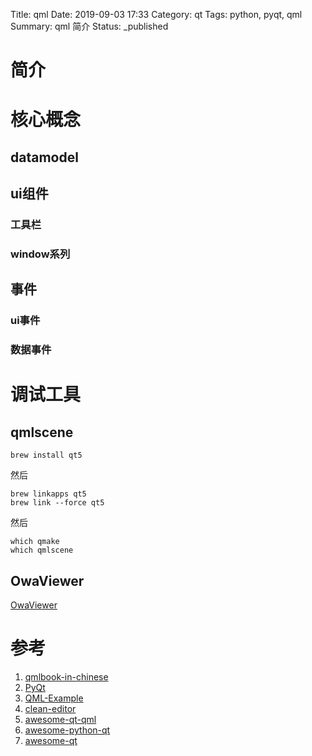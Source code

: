 Title: qml
Date: 2019-09-03 17:33
Category: qt
Tags: python, pyqt, qml
Summary: qml 简介
Status: _published

# 简介

# 核心概念

## datamodel

## ui组件

### 工具栏

### window系列



## 事件

### ui事件

### 数据事件


# 调试工具

## qmlscene

```
brew install qt5
```

然后

```
brew linkapps qt5
brew link --force qt5
```

然后
```
which qmake
which qmlscene
```
    
## OwaViewer

[OwaViewer](https://github.com/HanGee/OwaViewer)


# 参考

1. [qmlbook-in-chinese](https://cwc1987.gitbooks.io/qmlbook-in-chinese/content/)
2. [PyQt](https://github.com/PyQt5/PyQt/tree/master/QPushButton)
3. [QML-Example](https://github.com/cfsghost/QML-Example)
4. [clean-editor](https://github.com/Fagrell/clean-editor)
5. [awesome-qt-qml](https://github.com/mikalv/awesome-qt-qml)
6. [awesome-python-qt](https://github.com/JulienGrv/awesome-python-qt)
7. [awesome-qt](https://github.com/skhaz/awesome-qt)

